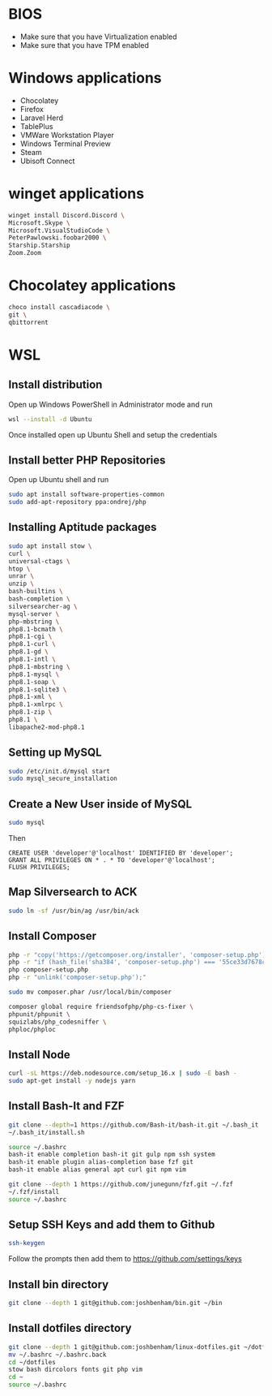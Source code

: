 # BIOS

 - Make sure that you have Virtualization enabled
 - Make sure that you have TPM enabled

# Windows applications

 - Chocolatey
 - Firefox
 - Laravel Herd
 - TablePlus
 - VMWare Workstation Player
 - Windows Terminal Preview
 - Steam
 - Ubisoft Connect

# winget applications

```bash
winget install Discord.Discord \
Microsoft.Skype \ 
Microsoft.VisualStudioCode \
PeterPawlowski.foobar2000 \
Starship.Starship
Zoom.Zoom
```

# Chocolatey applications

```bash
choco install cascadiacode \
git \
qbittorrent
```

# WSL

## Install distribution

Open up Windows PowerShell in Administrator mode and run

```bash
wsl --install -d Ubuntu
```

Once installed open up Ubuntu Shell and setup the credentials

## Install better PHP Repositories

Open up Ubuntu shell and run 

```bash
sudo apt install software-properties-common
sudo add-apt-repository ppa:ondrej/php
```

## Installing Aptitude packages

```bash
sudo apt install stow \
curl \
universal-ctags \
htop \
unrar \
unzip \
bash-builtins \
bash-completion \
silversearcher-ag \
mysql-server \
php-mbstring \
php8.1-bcmath \
php8.1-cgi \
php8.1-curl \
php8.1-gd \
php8.1-intl \
php8.1-mbstring \
php8.1-mysql \
php8.1-soap \
php8.1-sqlite3 \
php8.1-xml \
php8.1-xmlrpc \
php8.1-zip \
php8.1 \
libapache2-mod-php8.1
```

## Setting up MySQL 

```bash
sudo /etc/init.d/mysql start
sudo mysql_secure_installation
```

## Create a New User inside of MySQL

```bash
sudo mysql
```

Then

```
CREATE USER 'developer'@'localhost' IDENTIFIED BY 'developer';
GRANT ALL PRIVILEGES ON * . * TO 'developer'@'localhost';
FLUSH PRIVILEGES;
```

## Map Silversearch to ACK

```bash
sudo ln -sf /usr/bin/ag /usr/bin/ack
```

## Install Composer

```bash
php -r "copy('https://getcomposer.org/installer', 'composer-setup.php');"
php -r "if (hash_file('sha384', 'composer-setup.php') === '55ce33d7678c5a611085589f1f3ddf8b3c52d662cd01d4ba75c0ee0459970c2200a51f492d557530c71c15d8dba01eae') { echo 'Installer verified'; } else { echo 'Installer corrupt'; unlink('composer-setup.php'); } echo PHP_EOL;"
php composer-setup.php
php -r "unlink('composer-setup.php');"

sudo mv composer.phar /usr/local/bin/composer

composer global require friendsofphp/php-cs-fixer \
phpunit/phpunit \
squizlabs/php_codesniffer \
phploc/phploc
```

## Install Node

```bash
curl -sL https://deb.nodesource.com/setup_16.x | sudo -E bash -
sudo apt-get install -y nodejs yarn
```

## Install Bash-It and FZF

```bash
git clone --depth=1 https://github.com/Bash-it/bash-it.git ~/.bash_it
~/.bash_it/install.sh

source ~/.bashrc
bash-it enable completion bash-it git gulp npm ssh system
bash-it enable plugin alias-completion base fzf git
bash-it enable alias general apt curl git npm vim

git clone --depth 1 https://github.com/junegunn/fzf.git ~/.fzf
~/.fzf/install
source ~/.bashrc
```

## Setup SSH Keys and add them to Github

```bash
ssh-keygen
```

Follow the prompts then add them to https://github.com/settings/keys

## Install bin directory

```bash
git clone --depth 1 git@github.com:joshbenham/bin.git ~/bin
```

## Install dotfiles directory

```bash
git clone --depth 1 git@github.com:joshbenham/linux-dotfiles.git ~/dotfiles
mv ~/.bashrc ~/.bashrc.back
cd ~/dotfiles
stow bash dircolors fonts git php vim
cd ~
source ~/.bashrc
